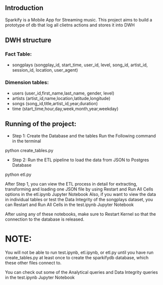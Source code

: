 ## Introduction
Sparkify is a Mobile App for Streaming music. This project aims to build a prototype of db that log all clietns actions and stores it into DWH

## DWH structure

### Fact Table:
- songplays (songplay_id, start_time, user_id, level, song_id, artist_id, session_id, location, user_agent)
### Dimension tables:
- users (user_id,first_name,last_name, gender, level)
- artists (artist_id,name,location,latitude,longitude)
- songs (song_id,title,artist_id,year,duration)
- time (start_time,hour,day,week,month,year,weekday)


## Running of the project:
- Step 1: Create the Database and the tables Run the Following command in the terminal

python create_tables.py

- Step 2: Run the ETL pipeline to load the data from JSON to Postgres Database

python etl.py

After Step 1, you can view the ETL process in detail for extracting, transforming and loading one JSON file by using Restart and Run All Cells options in the etl.ipynb Jupyter Notebook Also, if you want to view the data in individual tables or test the Data Integrity of the songplays dataset, you can Restart and Run All Cells in the test.ipynb Jupyter Notebook

After using any of these notebooks, make sure to Restart Kernel so that the connection to the database is released.

# NOTE:

You will not be able to run test.ipynb, etl.ipynb, or etl.py until you have run create_tables.py at least once to create the sparkifydb database, which these other files connect to.

You can check out some of the Analytical queries and Data Integrity queries in the test.ipynb Jupyter Notebook
